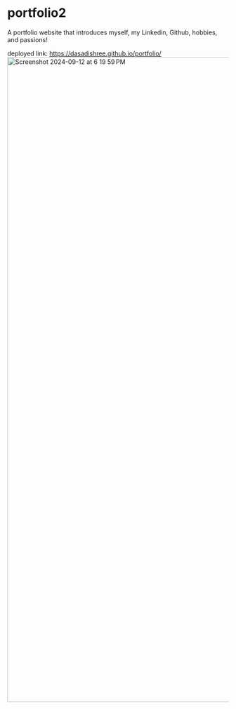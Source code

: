 # portfolio2

A portfolio website that introduces myself, my Linkedin, Github, hobbies, and passions!


deployed link:
https://dasadishree.github.io/portfolio/
<img width="1470" alt="Screenshot 2024-09-12 at 6 19 59 PM" src="https://github.com/user-attachments/assets/2e6bbe41-7589-41d9-9737-6b122c076846">
